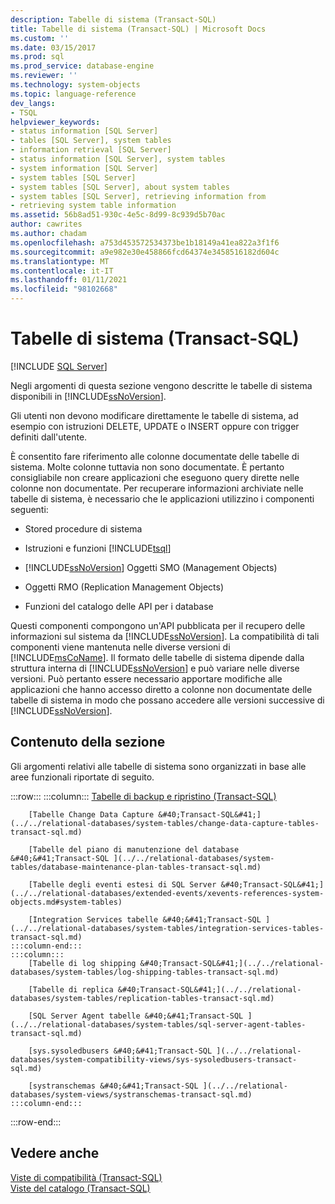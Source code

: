 ```yaml
---
description: Tabelle di sistema (Transact-SQL)
title: Tabelle di sistema (Transact-SQL) | Microsoft Docs
ms.custom: ''
ms.date: 03/15/2017
ms.prod: sql
ms.prod_service: database-engine
ms.reviewer: ''
ms.technology: system-objects
ms.topic: language-reference
dev_langs:
- TSQL
helpviewer_keywords:
- status information [SQL Server]
- tables [SQL Server], system tables
- information retrieval [SQL Server]
- status information [SQL Server], system tables
- system information [SQL Server]
- system tables [SQL Server]
- system tables [SQL Server], about system tables
- system tables [SQL Server], retrieving information from
- retrieving system table information
ms.assetid: 56b8ad51-930c-4e5c-8d99-8c939d5b70ac
author: cawrites
ms.author: chadam
ms.openlocfilehash: a753d453572534373be1b18149a41ea822a3f1f6
ms.sourcegitcommit: a9e982e30e458866fcd64374e3458516182d604c
ms.translationtype: MT
ms.contentlocale: it-IT
ms.lasthandoff: 01/11/2021
ms.locfileid: "98102668"
---
```

# <a name="system-tables-transact-sql"></a>Tabelle di sistema (Transact-SQL)
[!INCLUDE [SQL Server](../../includes/applies-to-version/sqlserver.md)]

  Negli argomenti di questa sezione vengono descritte le tabelle di sistema disponibili in [!INCLUDE[ssNoVersion](../../includes/ssnoversion-md.md)].  
  
 Gli utenti non devono modificare direttamente le tabelle di sistema, ad esempio con istruzioni DELETE, UPDATE o INSERT oppure con trigger definiti dall'utente.  
  
 È consentito fare riferimento alle colonne documentate delle tabelle di sistema. Molte colonne tuttavia non sono documentate. È pertanto consigliabile non creare applicazioni che eseguono query dirette nelle colonne non documentate. Per recuperare informazioni archiviate nelle tabelle di sistema, è necessario che le applicazioni utilizzino i componenti seguenti:  
  
-   Stored procedure di sistema  
  
-   Istruzioni e funzioni [!INCLUDE[tsql](../../includes/tsql-md.md)]  
  
-   [!INCLUDE[ssNoVersion](../../includes/ssnoversion-md.md)] Oggetti SMO (Management Objects)  
  
-   Oggetti RMO (Replication Management Objects)  
  
-   Funzioni del catalogo delle API per i database  
  
 Questi componenti compongono un'API pubblicata per il recupero delle informazioni sul sistema da [!INCLUDE[ssNoVersion](../../includes/ssnoversion-md.md)]. La compatibilità di tali componenti viene mantenuta nelle diverse versioni di [!INCLUDE[msCoName](../../includes/msconame-md.md)]. Il formato delle tabelle di sistema dipende dalla struttura interna di [!INCLUDE[ssNoVersion](../../includes/ssnoversion-md.md)] e può variare nelle diverse versioni. Può pertanto essere necessario apportare modifiche alle applicazioni che hanno accesso diretto a colonne non documentate delle tabelle di sistema in modo che possano accedere alle versioni successive di [!INCLUDE[ssNoVersion](../../includes/ssnoversion-md.md)].  
  
## <a name="in-this-section"></a>Contenuto della sezione  
 Gli argomenti relativi alle tabelle di sistema sono organizzati in base alle aree funzionali riportate di seguito.  

:::row:::
    :::column:::
        [Tabelle di backup e ripristino &#40;Transact-SQL&#41;](../../relational-databases/system-tables/backup-and-restore-tables-transact-sql.md)

        [Tabelle Change Data Capture &#40;Transact-SQL&#41;](../../relational-databases/system-tables/change-data-capture-tables-transact-sql.md)

        [Tabelle del piano di manutenzione del database &#40;&#41;Transact-SQL ](../../relational-databases/system-tables/database-maintenance-plan-tables-transact-sql.md)

        [Tabelle degli eventi estesi di SQL Server &#40;Transact-SQL&#41;](../../relational-databases/extended-events/xevents-references-system-objects.md#system-tables)

        [Integration Services tabelle &#40;&#41;Transact-SQL ](../../relational-databases/system-tables/integration-services-tables-transact-sql.md)
    :::column-end:::
    :::column:::
        [Tabelle di log shipping &#40;Transact-SQL&#41;](../../relational-databases/system-tables/log-shipping-tables-transact-sql.md)

        [Tabelle di replica &#40;Transact-SQL&#41;](../../relational-databases/system-tables/replication-tables-transact-sql.md)

        [SQL Server Agent tabelle &#40;&#41;Transact-SQL ](../../relational-databases/system-tables/sql-server-agent-tables-transact-sql.md)

        [sys.sysoledbusers &#40;&#41;Transact-SQL ](../../relational-databases/system-compatibility-views/sys-sysoledbusers-transact-sql.md)

        [systranschemas &#40;&#41;Transact-SQL ](../../relational-databases/system-views/systranschemas-transact-sql.md)
    :::column-end:::
:::row-end:::

## <a name="see-also"></a>Vedere anche  
 [Viste di compatibilità &#40;Transact-SQL&#41;](~/relational-databases/system-compatibility-views/system-compatibility-views-transact-sql.md)   
 [Viste del catalogo &#40;Transact-SQL&#41;](../../relational-databases/system-catalog-views/catalog-views-transact-sql.md)  
  
  
